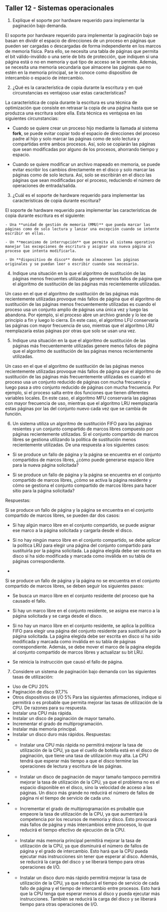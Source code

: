## Taller 12 - Sistemas operacionales

1.	Explique el soporte por hardware requerido para implementar la paginación bajo demanda.

El soporte por hardware requerido para implementar la paginación bajo se basan en dividir el espacio de direcciones de un proceso en páginas que pueden ser cargadas o descargadas de forma independiente en los marcos de memoria física. Para ello, se necesita una tabla de páginas que permita el bit válido-inválido o una serie de bits de protección, que indiquen si una página está o no en memoria y qué tipo de acceso se le permite. Además, se necesita una memoria secundaria que almacene las páginas que no estén en la memoria principal, se le conoce como dispositivo de intercambio o espacio de intercambio. 

2.	¿Qué es la característica de copia durante la escritura y en qué circunstancias es ventajoso usar estas características?

La característica de copia durante la escritura es una técnica de optimización que consiste en retrasar la copia de una página hasta que se produzca una escritura sobre ella. Esta técnica es ventajosa en las siguientes circunstancias:

- Cuando se quiere crear un proceso hijo mediante la llamada al sistema **fork**, se puede evitar copiar todo el espacio de direcciones del proceso padre al hijo y solo marcar las páginas como de solo lectura y compartidas entre ambos procesos. Así, solo se copiarán las páginas que sean modificadas por alguno de los procesos, ahorrando tiempo y espacio.

- Cuando se quiere modificar un archivo mapeado en memoria, se puede evitar escribir los cambios directamente en el disco y solo marcar las páginas como de solo lectura. Así, solo se escribirán en el disco las páginas que sean modificadas por el proceso, reduciendo el número de operaciones de entrada/salida.

3.	¿Cuál es el soporte de hardware requerido para implementar las características de copia durante escritura?

El soporte de hardware requerido para implementar las características de copia durante escritura es el siguiente:

    - Una **unidad de gestión de memoria (MMU)** que pueda marcar las páginas como de solo lectura y lanzar una excepción cuando se intente escribir en ellas.
    
    - Un **mecanismo de interrupción** que permita al sistema operativo manejar las excepciones de escritura y asignar una nueva página al proceso que intenta modificarla.
    
    - Un **dispositivo de disco** donde se almacenen las páginas originales y se puedan leer o escribir cuando sea necesario.

4.	Indique una situación en la que el algoritmo de sustitución de las páginas menos frecuentes utilizadas genere menos fallos de página que el algoritmo de sustitución de las páginas más recientemente utilizadas. 

Un caso en el que el algoritmo de sustitución de las páginas más recientemente utilizadas provoque más fallos de página que el algoritmo de sustitución de las páginas menos frecuentemente utilizadas es cuando el proceso usa un conjunto amplio de páginas una única vez y luego las abandona. Por ejemplo, si el proceso abre un archivo grande y lo lee de principio a fin y luego lo cierra. En este caso, el algoritmo LFU conservaría las páginas con mayor frecuencia de uso, mientras que el algoritmo LRU reemplazaría estas páginas por otras que solo se usan una vez. 

5.	Indique una situación en la que el algoritmo de sustitución de las páginas más frecuentemente utilizadas genere menos fallos de página que el algoritmo de sustitución de las páginas menos recientemente utilizadas. 

Un caso en el que el algoritmo de sustitución de las páginas menos recientemente utilizadas provoque más fallos de página que el algoritmo de sustitución de las páginas más frecuentemente utilizadas es cuando el proceso usa un conjunto reducido de páginas con mucha frecuencia y luego pasa a otro conjunto reducido de páginas con mucha frecuencia. Por ejemplo, si el proceso salta entre dos funciones que tienen diferentes variables locales. En este caso, el algoritmo MFU conservaría las páginas con mayor frecuencia de uso, mientras que el algoritmo LRU reemplazaría estas páginas por las del conjunto nuevo cada vez que se cambia de función. 

6.	Un sistema utiliza un algoritmo de sustitución FIFO para las páginas resientes y un conjunto compartido de marcos libres compuesto por páginas recientemente utilizadas. Si el conjunto compartido de marcos libres se gestiona utilizando la política de sustitución menos recientemente utilizadas. De una respuesta a los siguientes casos: 

- Si se produce un fallo de página y la página se encuentra en el conjunto compartidos de marcos libres, ¿cómo puede generarse espacio libre para la nueva página solicitada? 

- Si se produce un fallo de página y la página se encuentra en el conjunto compartido de marcos libres, ¿cómo se activa la página residente y cómo se gestiona el conjunto compartido de marcos libres para hacer sitio para la página solicitada?

Respuestas: 

Si se produce un fallo de página y la página se encuentra en el conjunto compartido de marcos libres, se pueden dar dos casos:

  - Si hay algún marco libre en el conjunto compartido, se puede asignar ese marco a la página solicitada y cargarla desde el disco.
  
  - Si no hay ningún marco libre en el conjunto compartido, se debe aplicar la política LRU para elegir una página del conjunto compartido para sustituirla por la página solicitada. La página elegida debe ser escrita en disco si ha sido modificada y marcada como inválida en su tabla de páginas correspondiente.
  -
Si se produce un fallo de página y la página no se encuentra en el conjunto compartido de marcos libres, se deben seguir los siguientes pasos:

  - Se busca un marco libre en el conjunto residente del proceso que ha causado el fallo.
  
  - Si hay un marco libre en el conjunto residente, se asigna ese marco a la página solicitada y se carga desde el disco.
  
  - Si no hay un marco libre en el conjunto residente, se aplica la política FIFO para elegir una página del conjunto residente para sustituirla por la página solicitada. La página elegida debe ser escrita en disco si ha sido modificada y marcada como inválida en su tabla de páginas correspondiente. Además, se debe mover el marco de la página elegida al conjunto compartido de marcos libres y actualizar su bit LRU.
  
  - Se reinicia la instrucción que causó el fallo de página.

7.	Considere un sistema de paginación bajo demanda con las siguientes tasas de utilización: 

-	Uso de CPU 20% 
-	Paginación de disco 97,7% 
-	Otros dispositivos de I/O 5% 
Para las siguientes afirmaciones, indique si permitirá o es probable que permita mejorar las tasas de utilización de la CPU. De razones para su respuesta. 
-	Instalar una CPU más rápida. 
-	Instalar un disco de paginación de mayor tamaño. 
-	Incrementar el grado de multiprogramación. 
-	Instalar más memoria principal.
-	Instalar un disco duro más rápidos.
Respuestas: 
-	- Instalar una CPU más rápida no permitirá mejorar la tasa de utilización de la CPU, ya que el cuello de botella está en el disco de paginación, que tiene una tasa de utilización muy alta. La CPU tendrá que esperar más tiempo a que el disco termine las operaciones de lectura y escritura de las páginas.
-	- Instalar un disco de paginación de mayor tamaño tampoco permitirá mejorar la tasa de utilización de la CPU, ya que el problema no es el espacio disponible en el disco, sino la velocidad de acceso a las páginas. Un disco más grande no reducirá el número de fallos de página ni el tiempo de servicio de cada uno.
-	- Incrementar el grado de multiprogramación es probable que empeore la tasa de utilización de la CPU, ya que aumentará la competencia por los recursos de memoria y disco. Esto provocará más fallos de página y más intercambios entre procesos, lo que reducirá el tiempo efectivo de ejecución de la CPU.
-	- Instalar más memoria principal permitirá mejorar la tasa de utilización de la CPU, ya que disminuirá el número de fallos de página y el grado de intercambio. Esto hará que la CPU pueda ejecutar más instrucciones sin tener que esperar al disco. Además, se reducirá la carga del disco y se liberará tiempo para otras operaciones de I/O.
-	- Instalar un disco duro más rápido permitirá mejorar la tasa de utilización de la CPU, ya que reducirá el tiempo de servicio de cada fallo de página y el tiempo de intercambio entre procesos. Esto hará que la CPU tenga que esperar menos al disco y pueda ejecutar más instrucciones. También se reducirá la carga del disco y se liberará tiempo para otras operaciones de I/O.
